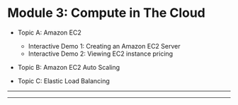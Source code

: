 # Module 3: Compute in The Cloud

- Topic A: Amazon EC2

  - Interactive Demo 1: Creating an Amazon EC2 Server
  - Interactive Demo 2: Viewing EC2 instance pricing

- Topic B: Amazon EC2 Auto Scaling
- Topic C: Elastic Load Balancing
  <br>

<hr>
<hr>

<br>

